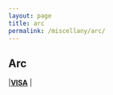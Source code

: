 ```yaml
---
layout: page
title: arc
permalink: /miscellany/arc/
---
```


## Arc

|[**VISA**](http://ustraveldocs.com/cn_zh/cn-niv-passporttrack.asp#ChecktheStatusofYourVisa)
|  
